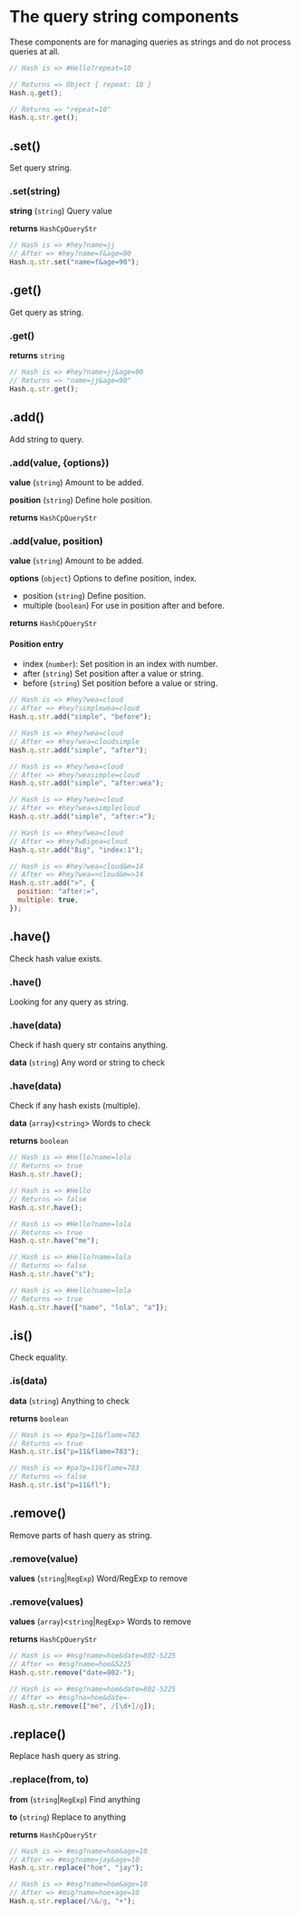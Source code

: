 # The query string components

These components are for managing queries as strings and do not process queries at all.

```javascript
// Hash is => #Hello?repeat=10

// Returns => Object { repeat: 10 }
Hash.q.get();

// Returns => "repeat=10"
Hash.q.str.get();
```

## .set()

Set query string.

### .set(string)

**string** (`string`) Query value

**returns** `HashCpQueryStr`

```javascript
// Hash is => #hey?name=jj
// After => #hey?name=f&age=90
Hash.q.str.set("name=f&age=90");
```

## .get()

Get query as string.

### .get()

**returns** `string`

```javascript
// Hash is => #hey?name=jj&age=90
// Returns => "name=jj&age=90"
Hash.q.str.get();
```

## .add()

Add string to query.

### .add(value, {options})

**value** (`string`) Amount to be added.

**position** (`string`) Define hole position.

**returns** `HashCpQueryStr`

### .add(value, position)

**value** (`string`) Amount to be added.

**options** (`object`) Options to define position, index.

- position (`string`) Define position.
- multiple (`boolean`) For use in position after and before.

**returns** `HashCpQueryStr`

#### Position entry

- index (`number`): Set position in an index with number.
- after (`string`) Set position after a value or string.
- before (`string`) Set position before a value or string.

```javascript
// Hash is => #hey?wea=cloud
// After => #hey?simplewea=cloud
Hash.q.str.add("simple", "before");

// Hash is => #hey?wea=cloud
// After => #hey?wea=cloudsimple
Hash.q.str.add("simple", "after");

// Hash is => #hey?wea=cloud
// After => #hey?weasimple=cloud
Hash.q.str.add("simple", "after:wea");

// Hash is => #hey?wea=cloud
// After => #hey?wea=simplecloud
Hash.q.str.add("simple", "after:=");

// Hash is => #hey?wea=cloud
// After => #hey?wBigea=cloud
Hash.q.str.add("Big", "index:1");

// Hash is => #hey?wea=cloud&m=14
// After => #hey?wea=>cloud&m=>14
Hash.q.str.add(">", {
  position: "after:=",
  multiple: true,
});
```

## .have()

Check hash value exists.

### .have()

Looking for any query as string.

### .have(data)

Check if hash query str contains anything.

**data** (`string`) Any word or string to check

### .have(data)

Check if any hash exists (multiple).

**data** (`array`)\<`string`\> Words to check

**returns** `boolean`

```javascript
// Hash is => #Hello?name=lola
// Returns => true
Hash.q.str.have();

// Hash is => #Hello
// Returns => false
Hash.q.str.have();

// Hash is => #Hello?name=lola
// Returns => true
Hash.q.str.have("me");

// Hash is => #Hello?name=lola
// Returns => false
Hash.q.str.have("s");

// Hash is => #Hello?name=lola
// Returns => true
Hash.q.str.have(["name", "lola", "a"]);
```

## .is()

Check equality.

### .is(data)

**data** (`string`) Anything to check

**returns** `boolean`

```javascript
// Hash is => #pa?p=11&flame=783
// Returns => true
Hash.q.str.is("p=11&flame=783");

// Hash is => #pa?p=11&flame=783
// Returns => false
Hash.q.str.is("p=11&fl");
```

## .remove()

Remove parts of hash query as string.

### .remove(value)

**values** (`string`|`RegExp`) Word/RegExp to remove

### .remove(values)

**values** (`array`)\<`string`|`RegExp`\> Words to remove

**returns** `HashCpQueryStr`

```javascript
// Hash is => #msg?name=hoe&date=802-5225
// After => #msg?name=hoe&5225
Hash.q.str.remove("date=802-");

// Hash is => #msg?name=hoe&date=802-5225
// After => #msg?na=hoe&date=-
Hash.q.str.remove(["me", /[\d+]/g]);
```

## .replace()

Replace hash query as string.

### .replace(from, to)

**from** (`string`|`RegExp`) Find anything

**to** (`string`) Replace to anything

**returns** `HashCpQueryStr`

```javascript
// Hash is => #msg?name=hoe&age=10
// After => #msg?name=jay&age=10
Hash.q.str.replace("hoe", "jay");

// Hash is => #msg?name=hoe&age=10
// After => #msg?name=hoe+age=10
Hash.q.str.replace(/\&/g, "+");
```
